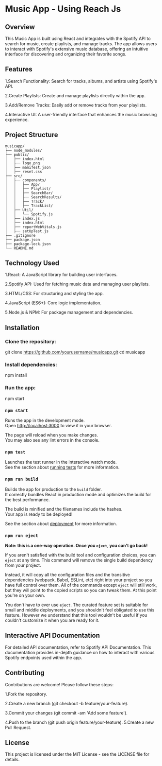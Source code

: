# Music App - Using Reach Js

## Overview 

This Music App is built using React and integrates with the Spotify API to search for music, create playlists, and manage tracks. The app allows users to interact with Spotify's extensive music database, offering an intuitive interface for discovering and organizing their favorite songs.

## Features

1.Search Functionality: Search for tracks, albums, and artists using Spotify's API.

2.Create Playlists: Create and manage playlists directly within the app.

3.Add/Remove Tracks: Easily add or remove tracks from your playlists.

4.Interactive UI: A user-friendly interface that enhances the music browsing experience.


## Project Structure

```plaintext
musicapp/
├── node_modules/
├── public/
│   ├── index.html
│   ├── logo.png
│   ├── manifest.json
│   ├── reset.css
├── src/
│   ├── components/
│   │   ├── App/
│   │   ├── Playlist/
│   │   ├── SearchBar/
│   │   ├── SearchResults/
│   │   ├── Track/
│   │   ├── TrackList/
│   ├── Util/
│   │   └── Spotify.js
│   ├── index.js
│   ├── index.html
│   ├── reportWebVitals.js
│   ├── setUpTest.js
├── .gitignore
├── package.json
├── package-lock.json
└── README.md
```

## Technology Used

1.React: A JavaScript library for building user interfaces.

2.Spotify API: Used for fetching music data and managing user playlists.

3.HTML/CSS: For structuring and styling the app.

4.JavaScript (ES6+): Core logic implementation.

5.Node.js & NPM: For package management and dependencies.

## Installation

### Clone the repository:
git clone https://github.com/yourusername/musicapp.git
cd musicapp

### Install dependencies:
npm install

### Run the app:
npm start

### `npm start`
Runs the app in the development mode.\
Open [http://localhost:3000](http://localhost:3000) to view it in your browser.

The page will reload when you make changes.\
You may also see any lint errors in the console.

### `npm test`
Launches the test runner in the interactive watch mode.\
See the section about [running tests](https://facebook.github.io/create-react-app/docs/running-tests) for more information.

### `npm run build`
Builds the app for production to the `build` folder.\
It correctly bundles React in production mode and optimizes the build for the best performance.

The build is minified and the filenames include the hashes.\
Your app is ready to be deployed!

See the section about [deployment](https://facebook.github.io/create-react-app/docs/deployment) for more information.

### `npm run eject`

**Note: this is a one-way operation. Once you `eject`, you can't go back!**

If you aren't satisfied with the build tool and configuration choices, you can `eject` at any time. This command will remove the single build dependency from your project.

Instead, it will copy all the configuration files and the transitive dependencies (webpack, Babel, ESLint, etc) right into your project so you have full control over them. All of the commands except `eject` will still work, but they will point to the copied scripts so you can tweak them. At this point you're on your own.

You don't have to ever use `eject`. The curated feature set is suitable for small and middle deployments, and you shouldn't feel obligated to use this feature. However we understand that this tool wouldn't be useful if you couldn't customize it when you are ready for it.

## Interactive API Documentation

For detailed API documentation, refer to Spotify API Documentation. This documentation provides in-depth guidance on how to interact with various Spotify endpoints used within the app.

## Contributing

Contributions are welcome! Please follow these steps:

1.Fork the repository.

2.Create a new branch (git checkout -b feature/your-feature).

3.Commit your changes (git commit -am 'Add some feature').

4.Push to the branch (git push origin feature/your-feature).
5.Create a new Pull Request.

## License

This project is licensed under the MIT License - see the LICENSE file for details.
